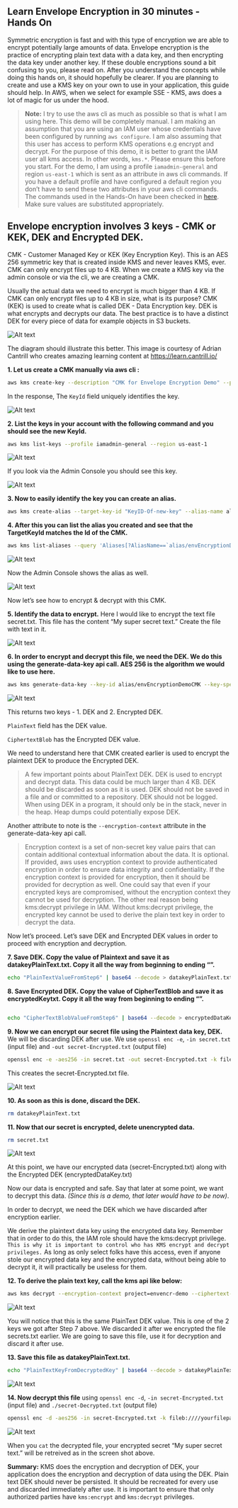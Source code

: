 ## Learn Envelope Encryption in 30 minutes - Hands On

Symmetric encryption is fast and with this type of encryption we are able to encrypt potentially large amounts of data. Envelope encryption is the practice of encrypting plain text data with a data key, and then encrypting the data key under another key. If these double encryptions sound a bit confusing to you, please read on. After you understand the concepts while doing this hands on, it should hopefully be clearer. If you are planning to create and use a KMS key on your own to use in your application, this guide should help. 
In AWS, when we select for example SSE - KMS, aws does a lot of magic for us under the hood. 

> **Note:** I try to use the aws cli as much as possible so that is what I am using here. 
This demo will be completely manual. I am making an assumption that you are using an IAM user whose credentials have been configured by running `aws configure`. I am also assuming that this user has access to perform KMS operations e.g encrypt and decrypt.  For the purpose of this demo, it is better to grant the IAM user all kms access. In other words, `kms.*`. Please ensure this before you start. For the demo, I am using a profile `iamadmin-general` and region `us-east-1` which is sent as an attribute in aws cli commands. If you have a default profile and have configured a default region you don’t have to send these two attributes in your aws cli commands. The commands used in the Hands-On have been checked in [here](https://github.com/veeCan54/EnvelopeEncryptionHandsOn/blob/main/HandsOnInstructions.txt). Make sure values are substituted appropriately.

## Envelope encryption involves 3 keys -  CMK or KEK, DEK and Encrypted DEK. 

CMK  - Customer Managed Key or KEK (Key Encryption Key). 
This is an AES 256 symmetric key that is created inside KMS and never leaves KMS, ever. 
CMK can only encrypt files up to 4 KB. When we create a KMS key via the admin console or via the cli, we are creating a CMK. 

Usually the actual data we need to encrypt is much bigger than 4 KB. If CMK can only encrypt files up to 4 KB in size, what is its purpose? 
CMK (KEK) is used to create what is called DEK - Data Encryption key. DEK is what encrypts and decrypts our data. The best practice is to have a distinct DEK for every piece of data for example objects in S3 buckets.

![Alt text](https://github.com/veeCan54/TestMBPro/blob/main/images/image10.png)

The diagram should illustrate this better. This image is courtesy of Adrian Cantrill who creates amazing learning content at https://learn.cantrill.io/

**1. Let us create a CMK manually via aws cli :**

```sh 
aws kms create-key --description "CMK for Envelope Encryption Demo" --profile iamadmin-general --region "us-east-1"
```

In the response, The `KeyId` field uniquely identifies the key.

![Alt text](https://github.com/veeCan54/TestMBPro/blob/main/images/ceateKey.png)

**2. List the keys in your account with the following command and you should see the new KeyId.**

```sh 
aws kms list-keys --profile iamadmin-general --region us-east-1
```
![Alt text](https://github.com/veeCan54/TestMBPro/blob/main/images/listKeys.png)

If you look via the Admin Console you should see this key.

![Alt text](https://github.com/veeCan54/TestMBPro/blob/main/images/adminConsole1.png)

**3. Now to easily identify the key you can create an alias.**

```sh
aws kms create-alias --target-key-id "KeyID-Of-new-key" --alias-name alias/envEncryptionDemoCMK --profile iamadmin-general --region us-east-1
```

**4. After this you can list the alias you created and see that the TargetKeyId matches the Id of the CMK.**

```sh
aws kms list-aliases --query 'Aliases[?AliasName==`alias/envEncryptionDemoCMK`]' --profile iamadmin-general --region us-east-1
```
![Alt text](https://github.com/veeCan54/TestMBPro/blob/main/images/aliasAdded.png)

Now the Admin Console shows the alias as well. 

![Alt text](https://github.com/veeCan54/TestMBPro/blob/main/images/adminConsole2.png)

Now let’s see how to encrypt & decrypt with this CMK. 

**5. Identify the data to encrypt.**
Here I would like to encrypt the text file secret.txt. This file has the content “My super secret text.” Create the file with text in it.

![Alt text](https://github.com/veeCan54/TestMBPro/blob/main/images/secret.png)

**6. In order to encrypt and decrypt this file, we need the DEK. We do this using the generate-data-key api call. AES 256 is the algorithm we would like to use here.** 

```sh
aws kms generate-data-key --key-id alias/envEncryptionDemoCMK --key-spec AES_256 --encryption-context project=envencr-demo --region us-east-1 --profile iamadmin-general
```
![Alt text](https://github.com/veeCan54/TestMBPro/blob/main/images/generateDataKey.png)


This returns two keys - 1. DEK and 2. Encrypted DEK. 

`PlainText` field has the DEK value.

`CiphertextBlob` has the Encrypted DEK value. 

We need to understand here that CMK created earlier is used to encrypt the plaintext DEK to produce the Encrypted DEK.

>A few important points about PlainText DEK. 
DEK is used to encrypt and decrypt data. This data could be much larger than 4 KB. 
DEK should be discarded as soon as it is used. 
DEK should not be saved in a file and or committed to a repository. 
DEK should not be logged.
When using DEK in a program, it should only be in the stack, never in the heap. Heap dumps could potentially expose DEK.

Another attribute to note is the `--encryption-context` attribute in the generate-data-key api call. 
>Encryption context is a set of non-secret key value pairs that can contain additional contextual information about the data. It is optional. If provided, aws uses encryption context to provide authenticated encryption in order to ensure data integrity and confidentiality. If the encryption context is provided for encryption, then it should be provided for decryption as well. One could say that even if your encrypted keys are compromised, without the encryption context they cannot be used for decryption. The other real reason being kms:decrypt privilege in IAM. Without kms:decrypt privilege, the encrypted key cannot be used to derive the plain text key in order to decrypt the data. 

Now let’s proceed. Let’s save DEK and Encrypted DEK values in order to proceed with encryption and decryption. 

**7. Save DEK. Copy the value of Plaintext and save it as datakeyPlainText.txt. Copy it all the way from beginning to ending “”.**

```sh 
echo "PlainTextValueFromStep6" | base64 --decode > datakeyPlainText.txt
```

**8. Save Encrypted DEK. Copy the value of CipherTextBlob and save it as encryptedKeytxt. Copy it all the way from beginning to ending “”.**
```sh 

echo "CipherTextBlobValueFromStep6" | base64 --decode > encryptedDataKey.txt
```

**9. Now we can encrypt our secret file using the Plaintext data key, DEK.** 
We will be discarding DEK  after use. We use `openssl enc -e`, `-in secret.txt` (input file) and `-out secret-Encrypted.txt` (output file)

```sh 
openssl enc -e -aes256 -in secret.txt -out secret-Encrypted.txt -k fileb:////yourfilepath/datakeyPlainText.txt
```

This creates the secret-Encrypted.txt file. 

![Alt text](https://github.com/veeCan54/TestMBPro/blob/main/images/opensslEnc.png)

**10. As soon as this is done, discard the DEK.**

```sh
rm datakeyPlainText.txt
```

**11. Now that our secret is encrypted, delete unencrypted data.**

```sh
rm secret.txt 
```

![Alt text](https://github.com/veeCan54/TestMBPro/blob/main/images/rmSecret.png)

At this point, we have our encrypted data (secret-Encrypted.txt) along with the Encrypted DEK (encryptedDataKey.txt) 

Now our data is encrypted and safe. Say that later at some point, we want to decrypt this data. _(Since this is a demo, that later would have to be now)_. 

In order to decrypt, we need the DEK which we have discarded after encryption earlier.

We derive the plaintext data key using the encrypted data key. Remember that in order to do this, the IAM role should have the kms:decrypt privilege. `This is why it is important to control who has KMS encrypt and decrypt privileges.` As long as only select folks have this access, even if anyone stole our encrypted data key and the encrypted data, without being able to decrypt it, it will practically be useless for them. 

**12. To derive the plain text key, call the kms api like below:**

```sh
aws kms decrypt --encryption-context project=envencr-demo --ciphertext-blob fileb:////yourfilepath/encryptedDataKey.txt --profile iamadmin-general --region us-east-1
```

![Alt text](https://github.com/veeCan54/TestMBPro/blob/main/images/kmsDecrypt.png)

You will notice that this is the same PlainText DEK value. This is one of the 2 keys we got after Step 7 above. We discarded it after we encrypted the file secrets.txt earlier. 
We are going to save this file, use it for decryption and discard it after use.

**13. Save this file as datakeyPlainText.txt.**

```sh
echo "PlainTextKeyFromDecryptedKey" | base64 --decode > datakeyPlainText.txt
```

![Alt text](https://github.com/veeCan54/TestMBPro/blob/main/images/regenDataKeyPlainText.png)


**14. Now decrypt this file**  using `openssl enc -d`, `-in secret-Encrypted.txt` (input file) and `./secret-Decrypted.txt` (output file) 

```sh
openssl enc -d -aes256 -in secret-Encrypted.txt -k fileb:////yourfilepath/datakeyPlainText.txt > ./secret-Decrypted.txt
```

![Alt text](https://github.com/veeCan54/TestMBPro/blob/main/images/openSslDecrypt.png)

When you `cat` the decrypted file, your encrypted secret “My super secret text.” will be retreived as in the screen shot above. 

**Summary:**
KMS does the encryption and decryption of DEK, your application does the encryption and decryption of data using the DEK. 
Plain text DEK should never be persisted. It should be recreated for every use and discarded immediately after use. 
It is important to ensure that only authorized parties have `kms:encrypt` and `kms:decrypt` privileges. 
